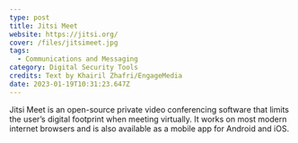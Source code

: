 ```yaml
---
type: post
title: Jitsi Meet
website: https://jitsi.org/
cover: /files/jitsimeet.jpg
tags:
  - Communications and Messaging
category: Digital Security Tools
credits: Text by Khairil Zhafri/EngageMedia
date: 2023-01-19T10:31:23.647Z
---
```

Jitsi Meet is an open-source private video conferencing software that limits the user’s digital footprint when meeting virtually. It works on most modern internet browsers and is also available as a mobile app for Android and iOS.